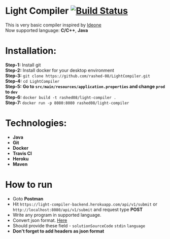 # Light Compiler [![Build Status](https://travis-ci.com/rashed-08/LightCompiler.svg?branch=master)](https://travis-ci.com/rashed-08/LightCompiler)
This is very basic compiler inspired by [Ideone](https://ideone.com/) \
Now supported language: **C/C++**, **Java**

# Installation:
**Step-1:** Install git \
**Step-2:** Install docker for your desktop environment \
**Step-3:** ``git clone https://github.com/rashed-08/LightCompiler.git`` \
**Step-4:** ``cd LightCompiler`` \
**Step-5:** **Go to `src/main/resources/application.properties` and change `prod` to `dev`** \
**Step-6:** ```docker build -t rashed08/light-compiler .``` \
**Step-7:** `docker run -p 8080:8080 rashed08/light-compiler` 

# Technologies:
  - **Java**
  - **Git**
  - **Docker**
  - **Travis CI**
  - **Heroku**
  - **Maven**

# How to run 
  - Goto **Postman**
  - Hit `https://light-compiler-backend.herokuapp.com/api/v1/submit` or `http://localhost:8080/api/v1/submit` and request type **POST**
  - Write any program in supported language.
  - Convert json format. [Here](https://onlinetexttools.com/json-stringify-text)
  - Should provide these field - `solutionSourceCode` `stdin` `language`
  - **Don't forget to add headers as json format**
